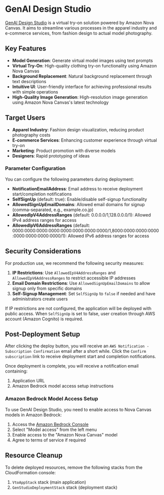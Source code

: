 # GenAI Design Studio

[GenAI Design Studio](https://github.com/aws-samples/sample-genai-design-studio) is a virtual try-on solution powered by Amazon Nova Canvas. It aims to streamline various processes in the apparel industry and e-commerce services, from fashion design to actual model photography.

## Key Features

- **Model Generation**: Generate virtual model images using text prompts
- **Virtual Try-On**: High-quality clothing try-on functionality using Amazon Nova Canvas
- **Background Replacement**: Natural background replacement through text descriptions
- **Intuitive UI**: User-friendly interface for achieving professional results with simple operations
- **High-Quality Image Generation**: High-resolution image generation using Amazon Nova Canvas's latest technology

## Target Users

- **Apparel Industry**: Fashion design visualization, reducing product photography costs
- **E-commerce Services**: Enhancing customer experience through virtual try-on
- **Marketing**: Product promotion with diverse models
- **Designers**: Rapid prototyping of ideas

### Parameter Configuration

You can configure the following parameters during deployment:

* **NotificationEmailAddress**: Email address to receive deployment start/completion notifications
* **SelfSignUp** (default: true): Enable/disable self-signup functionality
* **AllowedSignUpEmailDomains**: Allowed email domains for signup (comma-separated, e.g., example.co.jp)
* **AllowedIpV4AddressRanges** (default: 0.0.0.0/1,128.0.0.0/1): Allowed IPv4 address ranges for access
* **AllowedIpV6AddressRanges** (default: 0000:0000:0000:0000:0000:0000:0000:0000/1,8000:0000:0000:0000:0000:0000:0000:0000/1): Allowed IPv6 address ranges for access

## Security Considerations

For production use, we recommend the following security measures:

1. **IP Restrictions**: Use `AllowedIpV4AddressRanges` and `AllowedIpV6AddressRanges` to restrict accessible IP addresses
2. **Email Domain Restrictions**: Use `AllowedSignUpEmailDomains` to allow signup only from specific domains
3. **Self-Signup Management**: Set `SelfSignUp` to `false` if needed and have administrators create users

If IP restrictions are not configured, the application will be deployed with public access. When `SelfSignUp` is set to false, user creation through AWS account (Amazon Cognito) is required.

## Post-Deployment Setup

After clicking the deploy button, you will receive an `AWS Notification - Subscription Confirmation` email after a short while. Click the `Confirm subscription` link to receive deployment start and completion notifications.

Once deployment is complete, you will receive a notification email containing:

1. Application URL
2. Amazon Bedrock model access setup instructions

### Amazon Bedrock Model Access Setup

To use GenAI Design Studio, you need to enable access to Nova Canvas models in Amazon Bedrock:

1. Access the [Amazon Bedrock Console](https://console.aws.amazon.com/bedrock/)
2. Select "Model access" from the left menu
3. Enable access to the "Amazon Nova Canvas" model
4. Agree to terms of service if required

## Resource Cleanup

To delete deployed resources, remove the following stacks from the CloudFormation console:

1. `VtoAppStack` stack (main application)
2. `GenStudioDeploymentStack` stack (deployment stack)
